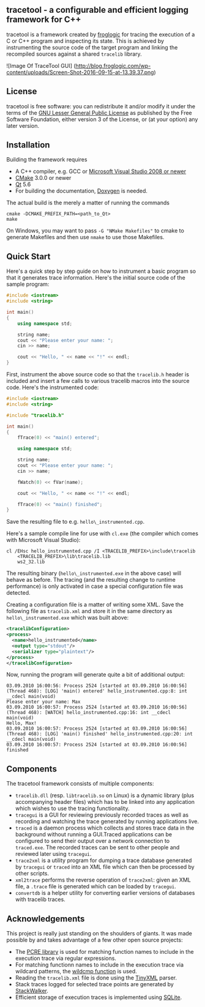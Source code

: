 tracetool - a configurable and efficient logging framework for C++
---------------------------------------------------------------
tracetool is a framework created by [froglogic](http://www.froglogic.com) for
tracing the execution of a C or C++ program and inspecting its state. This is
achieved by instrumenting the source code of the target program and linking
the recompiled sources against a shared `tracelib` library.

![Image Of TraceTool GUI]
(http://blog.froglogic.com/wp-content/uploads/Screen-Shot-2016-09-15-at-13.39.37.png)

License
-------
tracetool is free software: you can redistribute it and/or modify it under the
terms of the [GNU Lesser General Public
License](https://www.gnu.org/licenses/lgpl-3.0-standalone.html) as published by
the Free Software Foundation, either version 3 of the License, or (at your
option) any later version.

Installation
------------
Building the framework requires

* A C++ compiler, e.g. GCC or [Microsoft Visual Studio 2008 or newer](https://www.visualstudio.com/en-us/downloads/download-visual-studio-vs.aspx)
* [CMake](http://www.cmake.org) 3.0.0 or newer
* [Qt](https://www.qt.io/) 5.6
* For building the documentation, [Doxygen](http://www.stack.nl/~dimitri/doxygen/) is needed.

The actual build is the merely a matter of running the commands

```
cmake -DCMAKE_PREFIX_PATH=<path_to_Qt>
make
```

On Windows, you may want to pass `-G "NMake Makefiles"` to cmake to generate
Makefiles and then use `nmake` to use those Makefiles.

Quick Start
-----------
Here's a quick step by step guide on how to instrument a basic program
so that it generates trace information. Here's the initial source code
of the sample program:

```c++
#include <iostream>
#include <string>

int main()
{
    using namespace std;

    string name;
    cout << "Please enter your name: ";
    cin >> name;

    cout << "Hello, " << name << "!" << endl;
}
```

First, instrument the above source code so that the `tracelib.h`
header is included and insert a few calls to various tracelib macros into
the source code. Here's the instrumented code:

```c++
#include <iostream>
#include <string>

#include "tracelib.h"

int main()
{
    fTrace(0) << "main() entered";

    using namespace std;

    string name;
    cout << "Please enter your name: ";
    cin >> name;

    fWatch(0) << fVar(name);

    cout << "Hello, " << name << "!" << endl;

    fTrace(0) << "main() finished";
}
```

Save the resulting file to e.g. `hello\_instrumented.cpp`.

Here's a sample compile line for use with `cl.exe` (the compiler
which comes with Microsoft Visual Studio):

```
cl /EHsc hello_instrumented.cpp /I <TRACELIB_PREFIX>\include\tracelib
    <TRACELIB_PREFIX>\lib\tracelib.lib
    ws2_32.lib
```

The resulting binary (`hello\_instrumented.exe` in the above case) will
behave as before. The tracing (and the resulting change to runtime
performance) is only activated in case a special configuration file was
detected.

Creating a configuration file is a matter of writing some XML. Save
the following file as `tracelib.xml` and store it in the same directory
as `hello\_instrumented.exe` which was built above:

```xml
<tracelibConfiguration>
<process>
  <name>hello_instrumented</name>
  <output type="stdout"/>
  <serializer type="plaintext"/>
</process>
</tracelibConfiguration>
```

Now, running the program will generate quite a bit of additional output:
```
03.09.2010 16:00:56: Process 2524 [started at 03.09.2010 16:00:56] (Thread 468): [LOG] 'main() entered' hello_instrumented.cpp:8: int __cdecl main(void)
Please enter your name: Max
03.09.2010 16:00:57: Process 2524 [started at 03.09.2010 16:00:56] (Thread 468): [WATCH] hello_instrumented.cpp:16: int __cdecl main(void)
Hello, Max!
03.09.2010 16:00:57: Process 2524 [started at 03.09.2010 16:00:56] (Thread 468): [LOG] 'main() finished' hello_instrumented.cpp:20: int __cdecl main(void)
03.09.2010 16:00:57: Process 2524 [started at 03.09.2010 16:00:56] finished
```

Components
----------
The tracetool framework consists of multiple components:

* `tracelib.dll` (resp. `libtracelib.so` on Linux) is a dynamic library (plus
accompanying header files) which has to be linked into any application which
wishes to use the tracing functionality.
* `tracegui` is a GUI for reviewing previously recorded traces as
well as recording and watching the trace generated by running applications
live.
* `traced` is a daemon process which collects and stores trace data
in the background without running a GUI.Traced applications can be
configured to send their output over a network connection to `traced.exe`.
The recorded traces can be sent to other people and reviewed later
using `tracegui`.
* `trace2xml` is a utility program for dumping a trace database
generated by `tracegui` or `traced` into an XML file which can then
be processed by other scripts.
* `xml2trace` performs the reverse operation of `trace2xml`: given an XML
file, a `.trace` file is generated which can be loaded by `tracegui`.
* `convertdb` is a helper utility for converting earlier versions of
databases with tracelib traces.

Acknowledgements
----------------
This project is really just standing on the shoulders of giants. It was made
possible by and takes advantage of a few other open source projects:

* The [PCRE library](http://www.pcre.org) is used for matching function names
to include in the execution trace via regular expressions.
* For matching functionn names to include in the execution trace via wildcard patterns, the
[wildcmp
function](http://www.codeproject.com/Articles/1088/Wildcard-string-compare-globbing)
is used.
* Reading the `tracelib.xml` file is done using the
[TinyXML](http://www.grinninglizard.com/tinyxml/) parser.
* Stack traces logged for selected trace points are generated by
[StackWalker](https://github.com/JochenKalmbach/StackWalker).
* Efficient storage of execution traces is implemented using
  [SQLite](https://www.sqlite.org/).
